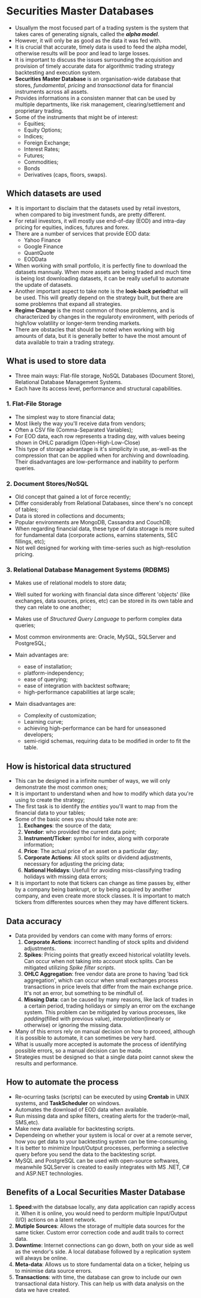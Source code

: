 # Securities Master Databases
* Usuallym the most focused part of a trading system is the system that takes cares of generating signals, called the **_alpha model_**.
* However, it will only be as good as the data it was fed with. 
* It is crucial that accurate, timely data is used to feed the alpha model, otherwise results will be poor and lead to large losses.
* It is important to discuss the issues surrounding the acquisition and provision of timely accurate data for algorithmic trading strategy backtesting and execution system.
* **Securities Master Database** is an organisation-wide database that stores, _fundamental_, _pricing_ and _transactional_ data for financial instruments across all assets.
* Provides informations in a consisten manner that can be used by multiple departments, like risk management, clearing/settlement and proprietary trading.
* Some of the instruments that might be of interest:
  * Equities;
  * Equity Options;
  * Indices;
  * Foreign Exchange;
  * Interest Rates;
  * Futures;
  * Commodities;
  * Bonds
  * Derivatives (caps, floors, swaps).

## Which datasets are used
* It is important to disclaim that the datasets used by retail investors, when compared to big investment funds, are pretty different.
* For retail investors, it will mostly use end-of-day (EOD) and intra-day pricing for equities, indices, futures and forex.
* There are a number of services that provide EOD data:
  * Yahoo Finance
  * Google Finance
  * QuantQuote
  * EODData
* When working with small portfolio, it is perfectly fine to download the datasets mannualy. When more assets are being traded and much time is being lost downloading datasets, it can be really usefull to automate the update of datasets.
* Another important aspect to take note is the **look-back period**that will be used. This will greatly depend on the strategy built, but there are some problemns that expand all strategies.
* **Regime Change** is the most common of those problemns, and is characterized by changes in the regularoty environment, with periods of high/low volatility or longer-term trending markets.
* There are obstacles that should be noted when working with big amounts of data, but it is generally better to have the most amount of data available to train a trading strategy.

## What is used to store data
* Three main ways: Flat-file storage, NoSQL Databases (Document Store), Relational Database Management Systems.
* Each have its access level, performance and structural capabilities.

### 1. Flat-File Storage
* The simplest way to store financial data;
* Most likely the way you'll receive data from vendors;
* Often a CSV file (Comma-Separated Variables);
* For EOD data, each row represents a trading day, with values beeing shown in OHLC paradigm (Open-High-Low-Close)
* This type of storage advantage is it's simplicity in use, as-well-as the compression that can be applied when for archiving and downloading. Their disadvantages are low-performance and inability to perform queries.

### 2. Document Stores/NoSQL
* Old concept that gained a lot of force recently;
* Differ considerably from Relational Databases, since there's no concept of tables;
* Data is stored in collections and documents;
* Popular environments are MongoDB, Cassandra and CouchDB;
* When regarding financial data, these type of data storage is more suited for fundamental data (corporate actions, earnins statements, SEC fillings, etc);
* Not well designed for working with time-series such as high-resolution pricing.

### 3. Relational Database Management Systems (RDBMS)
* Makes use of relational models to store data;
* Well suited for working with financial data since different 'objects' (like exchanges, data sources, prices, etc) can be stored in its own table and they can relate to one another;
* Makes use of _Structured Query Language_ to perform complex data queries;
* Most common environments are: Oracle, MySQL, SQLServer and PostgreSQL;
* Main advantages are:
  * ease of installation;
  * platform-independency;
  * ease of querying;
  * ease of integration with backtest software;
  * high-performance capabilities at large scale;

* Main disadvantages are:
  * Complexity of customization;
  * Learning curve;
  * achieving high-performance can be hard for unseasoned developers;
  * semi-rigid schemas, requiring data to be modified in order to fit the table.

## How is historical data structured 
* This can be designed in a infinite number of ways, we will only demonstrate the most common ones;
* It is important to understand when and how to modify which data you're using to create the strategy;
* The first task is to identify the _entities_ you'll want to map from the financial data to your tables;
* Some of the basic ones you should take note are:
  1. **Exchanges**: the source of the data;
  2. **Vendor**: who provided the current data point;
  3. **Instrument/Ticker**: symbol for index, along with corporate information;
  4. **Price**: The actual price of an asset on a particular day;
  5. **Corporate Actions**: All stock splits or dividend adjustments, necessary for adjusting the pricing data;
  6. **National Holidays**: Usefull for avoiding miss-classifying trading holidays with missing data errors;
* It is important to note that tickers can change as time passes by, either by a company being bankrupt, or by being acquired by another company, and even create more stock classes. It is important to match tickers from differentes sources when they may have different tickers.

## Data accuracy
* Data provided by vendors can come with many forms of errors:
  1. **Corporate Actions**: incorrect handling of stock splits and dividend adjustments.
  2. **Spikes**: Pricing points that greatly exceed historical volatility levels. Can occur when not taking into account stock splits. Can be mitigated utilizing _Spike filter scripts_.
  3. **OHLC Aggregation**: free vendor data are prone to having 'bad tick aggregation', which can occur when small exchanges process transactions in price levels that differ from the main exchange price. It's not an error, but something to be mindfull of.
  4. **Missing Data**: can be caused by many reasons, like lack of trades in a certain period, trading holidays or simply an error om the exchange system. This problem can be mitigated by various processes, like _padding_(filled with previous value), _interpolation_(linearly or otherwise) or ignoring the missing data.
* Many of this errors rely on manual decision on how to proceed, although it is possible to automate, it can sometimes be very hard.
* What is usually more accepted is automate the process of identifying possible errors, so a manual decision can be made.
* Strategies must be designed so that a single data point cannot skew the results and performance.

## How to automate the process
* Re-ocurring tasks (scripts) can be executed by using **Crontab** in UNIX systems, and **TaskScheduler** on windows.
* Automates the download of EOD data when available.
* Run missing data and spike filters, creating alerts for the trader(e-mail, SMS,etc).
* Make new data available for backtesting scripts. 
* Dependeing on whether your system is local or over at a remote server, how you get data to your backtesting system can be time-consuming.
* It is better to minimize Input/Output processes, performing a selective query before you send the data to the backtesting script.
* MySQL and PostgreSQL can be used with open-source softwares, meanwhile SQLServer is created to easily integrates with MS .NET, C# and ASP.NET technologies.

## Benefits of a Local Securities Master Database
1. **Speed**:with the databsae locally, any data application can rapidly access it. When it is online, you would need to perdorm multiple Input/Output (I/O) actions on a latent network.
2. **Mutiple Sources**: Allows the storage of multiple data sources for the same ticker. Custom error correction code and audit trails to correct data.
3. **Downtime**: Internet connections can go down, both on your side as well as the vendor's side. A local database followed by a replication system will always be online.
4. **Meta-data**: Allows us to store fundamental data on a ticker, helping us to minimise data source errors.
5. **Transactions**: with time, the database can grow to include our own transactional data history. This can help us with data analysis on the data we have created.

